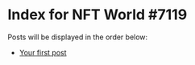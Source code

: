 # Index for NFT World #7119
Posts will be displayed in the order below:

- [Your first post](./001-first.md)

